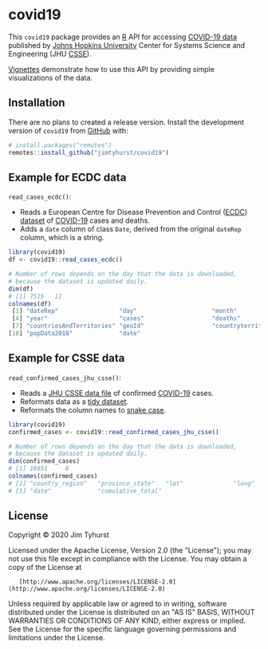 # covid19

<!-- badges: start -->
<!-- badges: end -->

This `covid19` package provides an [R](https://www.r-project.org/) API for accessing [COVID-19 data](https://github.com/CSSEGISandData/COVID-19) published by [Johns Hopkins University](https://www.jhu.edu/) Center for Systems Science and Engineering (JHU [CSSE](https://systems.jhu.edu/)).

[Vignettes](./vignettes) demonstrate how to use this API by providing simple visualizations of the data.

## Installation

There are no plans to created a release version. Install the development version of `covid19` from [GitHub](https://github.com/) with:

``` r
# install.packages("remotes")
remotes::install_github("jimtyhurst/covid19")
```

## Example for ECDC data

`read_cases_ecdc()`:

* Reads a European Centre for Disease Prevention and Control ([ECDC](https://www.ecdc.europa.eu/)) [dataset](https://www.ecdc.europa.eu/en/publications-data/download-todays-data-geographic-distribution-covid-19-cases-worldwide) of [COVID-19](https://www.who.int/emergencies/diseases/novel-coronavirus-2019) cases and deaths.
* Adds a `date` column of class `Date`, derived from the original `dateRep` column, which is a string.

``` r
library(covid19)
df <- covid19::read_cases_ecdc()

# Number of rows depends on the day that the data is downloaded,
# because the dataset is updated daily.
dim(df)
# [1] 7515   11
colnames(df)
 [1] "dateRep"                 "day"                     "month"                  
 [4] "year"                    "cases"                   "deaths"                 
 [7] "countriesAndTerritories" "geoId"                   "countryterritoryCode"   
[10] "popData2018"             "date"
```

## Example for CSSE data

`read_confirmed_cases_jhu_csse()`:

* Reads a [JHU CSSE data file](https://github.com/CSSEGISandData/COVID-19/blob/master/csse_covid_19_data/csse_covid_19_time_series/time_series_covid19_confirmed_global.csv) of confirmed [COVID-19](https://www.who.int/emergencies/diseases/novel-coronavirus-2019) cases.
* Reformats data as a [tidy dataset](https://r4ds.had.co.nz/tidy-data.html).
* Reformats the column names to [snake case](https://en.wikipedia.org/wiki/Snake_case).

``` r
library(covid19)
confirmed_cases <- covid19::read_confirmed_cases_jhu_csse()

# Number of rows depends on the day that the data is downloaded,
# because the dataset is updated daily.
dim(confirmed_cases)
# [1] 16951     6
colnames(confirmed_cases)
# [1] "country_region"   "province_state"   "lat"              "long"            
# [5] "date"             "cumulative_total"
```

## License
Copyright &copy; 2020 Jim Tyhurst

Licensed under the Apache License, Version 2.0 (the "License"); you may not use this file except in compliance with the License. You may obtain a copy of the License at

       [http://www.apache.org/licenses/LICENSE-2.0](http://www.apache.org/licenses/LICENSE-2.0)

Unless required by applicable law or agreed to in writing, software distributed under the License is distributed on an "AS IS" BASIS, WITHOUT WARRANTIES OR CONDITIONS OF ANY KIND, either express or implied. See the License for the specific language governing permissions and limitations under the License.
